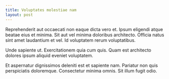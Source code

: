 ```yaml
---
title: Voluptates molestiae nam
layout: post
---
```

Reprehenderit aut occaecati non eaque dicta vero et. Ipsum eligendi atque beatae eius et minima. Sit aut vel minima doloribus architecto. Officia natus sint amet laudantium et vel. Id voluptatem rerum voluptatibus.

Unde sapiente ut. Exercitationem quia cum quis. Quam est architecto dolores ipsum aliquid eveniet voluptatem.

Et aspernatur dignissimos deleniti est et sapiente nam. Pariatur non quis perspiciatis doloremque. Consectetur minima omnis. Sit illum fugit odio.

